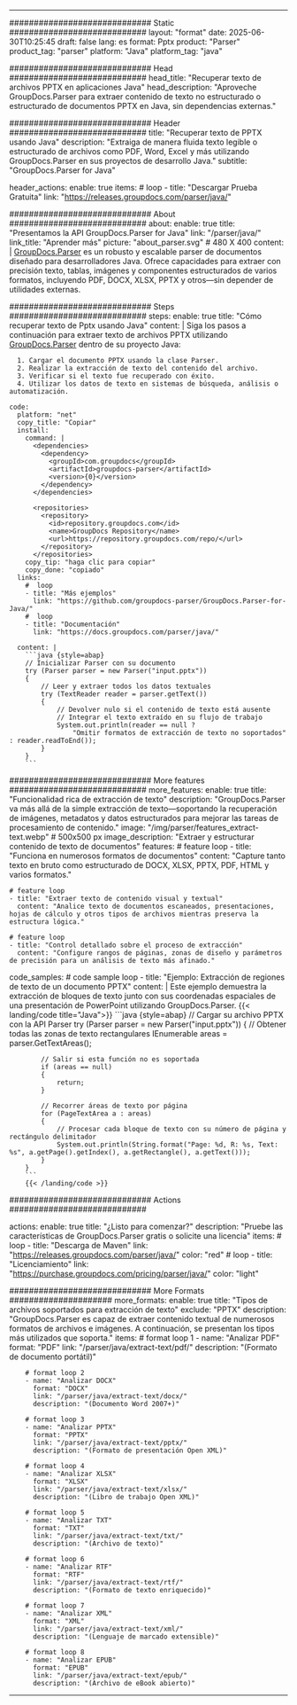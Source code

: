 


---
############################# Static ############################
layout: "format"
date:  2025-06-30T10:25:45
draft: false
lang: es
format: Pptx
product: "Parser"
product_tag: "parser"
platform: "Java"
platform_tag: "java"

############################# Head ############################
head_title: "Recuperar texto de archivos PPTX en aplicaciones Java"
head_description: "Aproveche GroupDocs.Parser para extraer contenido de texto no estructurado o estructurado de documentos PPTX en Java, sin dependencias externas."

############################# Header ############################
title: "Recuperar texto de PPTX usando Java" 
description: "Extraiga de manera fluida texto legible o estructurado de archivos como PDF, Word, Excel y más utilizando GroupDocs.Parser en sus proyectos de desarrollo Java."
subtitle: "GroupDocs.Parser for Java" 

header_actions:
  enable: true
  items:
    #  loop
    - title: "Descargar Prueba Gratuita"
      link: "https://releases.groupdocs.com/parser/java/"
      
############################# About ############################
about:
    enable: true
    title: "Presentamos la API GroupDocs.Parser for Java"
    link: "/parser/java/"
    link_title: "Aprender más"
    picture: "about_parser.svg" # 480 X 400
    content: |
       [GroupDocs.Parser](/parser/java/) es un robusto y escalable parser de documentos diseñado para desarrolladores Java. Ofrece capacidades para extraer con precisión texto, tablas, imágenes y componentes estructurados de varios formatos, incluyendo PDF, DOCX, XLSX, PPTX y otros—sin depender de utilidades externas.

############################# Steps ############################
steps:
    enable: true
    title: "Cómo recuperar texto de Pptx usando Java"
    content: |
      Siga los pasos a continuación para extraer texto de archivos PPTX utilizando [GroupDocs.Parser](/parser/java/) dentro de su proyecto Java:
      
      1. Cargar el documento PPTX usando la clase Parser.
      2. Realizar la extracción de texto del contenido del archivo.
      3. Verificar si el texto fue recuperado con éxito.
      4. Utilizar los datos de texto en sistemas de búsqueda, análisis o automatización.
   
    code:
      platform: "net"
      copy_title: "Copiar"
      install:
        command: |
          <dependencies>
            <dependency>
              <groupId>com.groupdocs</groupId>
              <artifactId>groupdocs-parser</artifactId>
              <version>{0}</version>
            </dependency>
          </dependencies>

          <repositories>
            <repository>
              <id>repository.groupdocs.com</id>
              <name>GroupDocs Repository</name>
              <url>https://repository.groupdocs.com/repo/</url>
            </repository>
          </repositories>
        copy_tip: "haga clic para copiar"
        copy_done: "copiado"
      links:
        #  loop
        - title: "Más ejemplos"
          link: "https://github.com/groupdocs-parser/GroupDocs.Parser-for-Java/"
        #  loop
        - title: "Documentación"
          link: "https://docs.groupdocs.com/parser/java/"
          
      content: |
        ```java {style=abap}
        // Inicializar Parser con su documento
        try (Parser parser = new Parser("input.pptx"))
        {
            // Leer y extraer todos los datos textuales
            try (TextReader reader = parser.getText())
            {
                // Devolver nulo si el contenido de texto está ausente
                // Integrar el texto extraído en su flujo de trabajo
                System.out.println(reader == null ? 
                    "Omitir formatos de extracción de texto no soportados" : reader.readToEnd());
            }
        }
        ```            

############################# More features ############################
more_features:
  enable: true
  title: "Funcionalidad rica de extracción de texto"
  description: "GroupDocs.Parser va más allá de la simple extracción de texto—soportando la recuperación de imágenes, metadatos y datos estructurados para mejorar las tareas de procesamiento de contenido."
  image: "/img/parser/features_extract-text.webp" # 500x500 px
  image_description: "Extraer y estructurar contenido de texto de documentos"
  features:
    # feature loop
    - title: "Funciona en numerosos formatos de documentos"
      content: "Capture tanto texto en bruto como estructurado de DOCX, XLSX, PPTX, PDF, HTML y varios formatos."

    # feature loop
    - title: "Extraer texto de contenido visual y textual"
      content: "Analice texto de documentos escaneados, presentaciones, hojas de cálculo y otros tipos de archivos mientras preserva la estructura lógica."

    # feature loop
    - title: "Control detallado sobre el proceso de extracción"
      content: "Configure rangos de páginas, zonas de diseño y parámetros de precisión para un análisis de texto más afinado."
      
  code_samples:
    # code sample loop
    - title: "Ejemplo: Extracción de regiones de texto de un documento PPTX"
      content: |
        Este ejemplo demuestra la extracción de bloques de texto junto con sus coordenadas espaciales de una presentación de PowerPoint utilizando GroupDocs.Parser.
        {{< landing/code title="Java">}}
        ```java {style=abap}
        //  Cargar su archivo PPTX con la API Parser
        try (Parser parser = new Parser("input.pptx"))
        {
            // Obtener todas las zonas de texto rectangulares
            IEnumerable<PageTextArea> areas = parser.GetTextAreas();

            // Salir si esta función no es soportada
            if (areas == null)
            {
                return;
            }

            // Recorrer áreas de texto por página
            for (PageTextArea a : areas)
            {
                // Procesar cada bloque de texto con su número de página y rectángulo delimitador
                System.out.println(String.format("Page: %d, R: %s, Text: %s", a.getPage().getIndex(), a.getRectangle(), a.getText()));
            }
        }
        ```
        {{< /landing/code >}}


############################# Actions ############################

actions:
  enable: true
  title: "¿Listo para comenzar?"
  description: "Pruebe las características de GroupDocs.Parser gratis o solicite una licencia"
  items:
    #  loop
    - title: "Descarga de Maven"
      link: "https://releases.groupdocs.com/parser/java/"
      color: "red"
        #  loop
    - title: "Licenciamiento"
      link: "https://purchase.groupdocs.com/pricing/parser/java/"
      color: "light"


############################# More Formats #####################
more_formats:
    enable: true
    title: "Tipos de archivos soportados para extracción de texto"
    exclude: "PPTX"
    description: "GroupDocs.Parser es capaz de extraer contenido textual de numerosos formatos de archivos e imágenes. A continuación, se presentan los tipos más utilizados que soporta."
    items: 
        # format loop 1
        - name: "Analizar PDF"
          format: "PDF"
          link: "/parser/java/extract-text/pdf/"
          description: "(Formato de documento portátil)"
          
        # format loop 2
        - name: "Analizar DOCX"
          format: "DOCX"
          link: "/parser/java/extract-text/docx/"
          description: "(Documento Word 2007+)"
          
        # format loop 3
        - name: "Analizar PPTX"
          format: "PPTX"
          link: "/parser/java/extract-text/pptx/"
          description: "(Formato de presentación Open XML)"
          
        # format loop 4
        - name: "Analizar XLSX"
          format: "XLSX"
          link: "/parser/java/extract-text/xlsx/"
          description: "(Libro de trabajo Open XML)"
          
        # format loop 5
        - name: "Analizar TXT"
          format: "TXT"
          link: "/parser/java/extract-text/txt/"
          description: "(Archivo de texto)"
          
        # format loop 6
        - name: "Analizar RTF"
          format: "RTF"
          link: "/parser/java/extract-text/rtf/"
          description: "(Formato de texto enriquecido)"
          
        # format loop 7
        - name: "Analizar XML"
          format: "XML"
          link: "/parser/java/extract-text/xml/"
          description: "(Lenguaje de marcado extensible)"
          
        # format loop 8
        - name: "Analizar EPUB"
          format: "EPUB"
          link: "/parser/java/extract-text/epub/"
          description: "(Archivo de eBook abierto)"
         
          

---